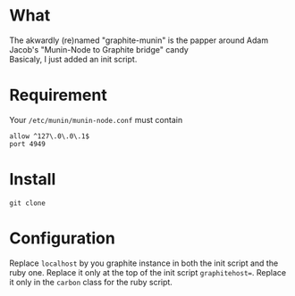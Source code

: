 What
====
The akwardly (re)named "graphite-munin" is the papper around Adam Jacob's "Munin-Node to Graphite bridge" candy  
Basicaly, I just added an init script.


Requirement
===========
Your ```/etc/munin/munin-node.conf``` must contain
```
allow ^127\.0\.0\.1$
port 4949
```
Install
=======
```
git clone 
```

Configuration
=============
Replace ```localhost``` by you graphite instance in both the init script and the ruby one.
Replace it only at the top of the init script ```graphitehost=```.
Replace it only in the ```carbon``` class for the  ruby script.
